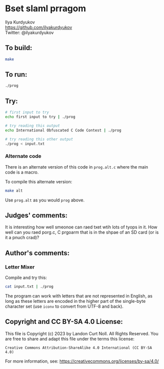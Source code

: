# Bset slaml prragom

Ilya Kurdyukov  
<https://github.com/ilyakurdyukov>  
Twitter: @ilyakurdyukov  

## To build:

```sh
make
```

## To run:

```sh
./prog
```

## Try:

```sh
# first input to try
echo first input to try | ./prog

# try reading this output
echo International Obfuscated C Code Contest | ./prog

# try reading this other output
./prog < input.txt
```

### Alternate code

There is an alternate version of this code in `prog.alt.c` where the main code is a macro.

To compile this alternate version:

```sh
make alt
```

Use `prog.alt` as you would `prog` above.

## Judges' comments:

It is interesting how well smeonoe can raed txet wtih lots of tyops in it.
How well can you raed porg.c, C prgoarm that is in the shpae of an SD card (or
is it a pnuch crad)?

## Author's comments:

### Letter Mixer ###

Compile and try this:

```sh
cat input.txt | ./prog
```

The program can work with letters that are not represented in English, as long as these letters are encoded in the higher part of the single-byte character set (use `iconv` to convert from UTF-8 and back).

## Copyright and CC BY-SA 4.0 License:

This file is Copyright (c) 2023 by Landon Curt Noll.  All Rights Reserved.
You are free to share and adapt this file under the terms this license:

    Creative Commons Attribution-ShareAlike 4.0 International (CC BY-SA 4.0)

For more information, see: https://creativecommons.org/licenses/by-sa/4.0/
